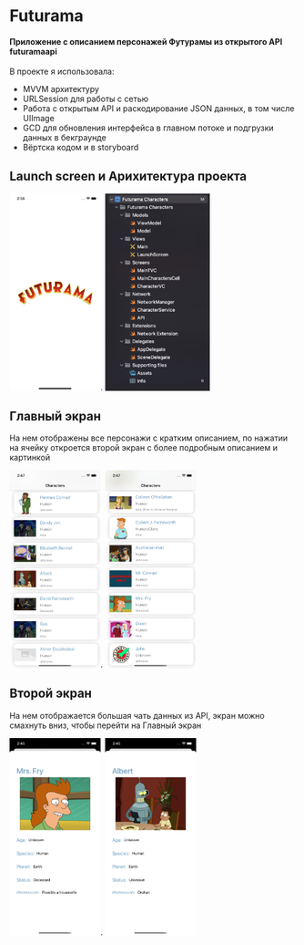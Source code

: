 # Futurama
#### Приложение с описанием персонажей Футурамы из открытого API futuramaapi

В проекте я использовала:
* MVVM архитектуру
* URLSession для работы с сетью
* Работа с открытым API и раскодирование JSON данных, в том числе UIImage
* GCD для обновления интерфейса в главном потоке и подгрузки данных в бекграунде
* Вёртска кодом и в storyboard

## Launch screen и Арихитектура проекта 

<img src="https://github.com/AnnaGola/Futurama/blob/main/Screenshots/Simulator%20Screen%20Shot%20-%20iPhone%2011%20-%202022-07-11%20at%2014.56.30.png" width="160">.
<img src="https://github.com/AnnaGola/Futurama/blob/main/Screenshots/Снимок%20экрана%202022-07-11%20в%2014.49.55.png" width="184">

## Главный экран 
На нем отображены все персонажи с кратким описанием, по нажатии на ячейку откроется второй экран с более подробным описанием и картинкой 

<img src="https://github.com/AnnaGola/Futurama/blob/main/Screenshots/Simulator%20Screen%20Shot%20-%20iPhone%2011%20-%202022-07-11%20at%2014.47.27.png" width="160">. 
<img src="https://github.com/AnnaGola/Futurama/blob/main/Screenshots/Simulator%20Screen%20Shot%20-%20iPhone%2011%20-%202022-07-11%20at%2014.47.19.png" width="160">

## Второй экран
На нем отображается большая чать данных из API, экран можно смахнуть вниз, чтобы перейти на Главный экран

<img src="https://github.com/AnnaGola/Futurama/blob/main/Screenshots/Simulator%20Screen%20Shot%20-%20iPhone%2011%20-%202022-07-11%20at%2014.45.56.png" width="160">.
<img src="https://github.com/AnnaGola/Futurama/blob/main/Screenshots/Simulator%20Screen%20Shot%20-%20iPhone%2011%20-%202022-07-11%20at%2014.45.37.png" width="160">

